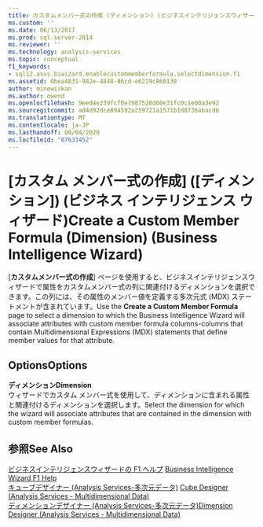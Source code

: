 ```yaml
---
title: カスタムメンバー式の作成 (ディメンション) (ビジネスインテリジェンスウィザード)Microsoft Docs
ms.custom: ''
ms.date: 06/13/2017
ms.prod: sql-server-2014
ms.reviewer: ''
ms.technology: analysis-services
ms.topic: conceptual
f1_keywords:
- sql12.asvs.biwizard.enablecustommemberformula.selectdimension.f1
ms.assetid: 0bea4831-982e-4848-86cd-e6219c860138
author: minewiskan
ms.author: owend
ms.openlocfilehash: 9eed4e239fcf0e7987528d08e31fc0c1e00a3e92
ms.sourcegitcommit: ad4d92dce894592a259721a1571b1d8736abacdb
ms.translationtype: MT
ms.contentlocale: ja-JP
ms.lasthandoff: 08/04/2020
ms.locfileid: "87633452"
---
```

# <a name="create-a-custom-member-formula-dimension-business-intelligence-wizard"></a><span data-ttu-id="8113f-102">[カスタム メンバー式の作成] ([ディメンション]) (ビジネス インテリジェンス ウィザード)</span><span class="sxs-lookup"><span data-stu-id="8113f-102">Create a Custom Member Formula (Dimension) (Business Intelligence Wizard)</span></span>
  <span data-ttu-id="8113f-103">[**カスタムメンバー式の作成**] ページを使用すると、ビジネスインテリジェンスウィザードで属性をカスタムメンバー式の列に関連付けるディメンションを選択できます。この列には、その属性のメンバー値を定義する多次元式 (MDX) ステートメントが含まれています。</span><span class="sxs-lookup"><span data-stu-id="8113f-103">Use the **Create a Custom Member Formula** page to select a dimension to which the Business Intelligence Wizard will associate attributes with custom member formula columns-columns that contain Multidimensional Expressions (MDX) statements that define member values for that attribute.</span></span>  
  
## <a name="options"></a><span data-ttu-id="8113f-104">Options</span><span class="sxs-lookup"><span data-stu-id="8113f-104">Options</span></span>  
 <span data-ttu-id="8113f-105">**ディメンション**</span><span class="sxs-lookup"><span data-stu-id="8113f-105">**Dimension**</span></span>  
 <span data-ttu-id="8113f-106">ウィザードでカスタム メンバー式を使用して、ディメンションに含まれる属性と関連付けるディメンションを選択します。</span><span class="sxs-lookup"><span data-stu-id="8113f-106">Select the dimension for which the wizard will associate attributes that are contained in the dimension with custom member formulas.</span></span>  
  
## <a name="see-also"></a><span data-ttu-id="8113f-107">参照</span><span class="sxs-lookup"><span data-stu-id="8113f-107">See Also</span></span>  
 <span data-ttu-id="8113f-108">[ビジネスインテリジェンスウィザードの F1 ヘルプ](business-intelligence-wizard-f1-help.md) </span><span class="sxs-lookup"><span data-stu-id="8113f-108">[Business Intelligence Wizard F1 Help](business-intelligence-wizard-f1-help.md) </span></span>  
 <span data-ttu-id="8113f-109">[キューブデザイナー &#40;Analysis Services-多次元データ&#41;](cube-designer-analysis-services-multidimensional-data.md) </span><span class="sxs-lookup"><span data-stu-id="8113f-109">[Cube Designer &#40;Analysis Services - Multidimensional Data&#41;](cube-designer-analysis-services-multidimensional-data.md) </span></span>  
 [<span data-ttu-id="8113f-110">ディメンションデザイナー &#40;Analysis Services-多次元データ&#41;</span><span class="sxs-lookup"><span data-stu-id="8113f-110">Dimension Designer &#40;Analysis Services - Multidimensional Data&#41;</span></span>](dimension-designer-analysis-services-multidimensional-data.md)  
  
  

